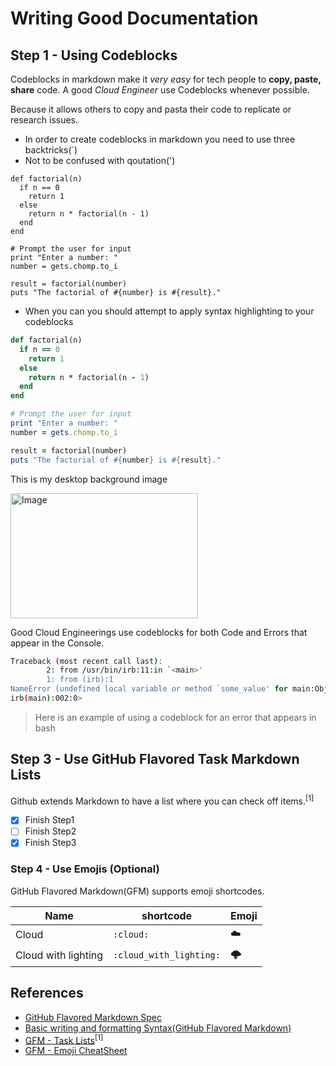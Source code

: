 # Writing Good Documentation

## Step 1 - Using Codeblocks

Codeblocks in markdown make it *very easy* for tech people to **copy, paste, share** code.
A good _Cloud Engineer_ use Codeblocks whenever possible.

Because it allows others to copy and pasta their code to replicate or research issues.

- In order to create codeblocks in markdown you need to use three backtricks(`)
- Not to be confused with qoutation(')

```
def factorial(n)
  if n == 0
    return 1
  else
    return n * factorial(n - 1)
  end
end

# Prompt the user for input
print "Enter a number: "
number = gets.chomp.to_i

result = factorial(number)
puts "The factorial of #{number} is #{result}."

```
- When you can you should attempt to apply syntax highlighting to your codeblocks
```ruby
def factorial(n)
  if n == 0
    return 1
  else
    return n * factorial(n - 1)
  end
end

# Prompt the user for input
print "Enter a number: "
number = gets.chomp.to_i

result = factorial(number)
puts "The factorial of #{number} is #{result}."

```
This is my desktop background image

<img src="https://github.com/BelleChiu/github-docs-examples/assets/49231741/3c4dcd84-1df5-4008-be5a-f485f91a0642" alt="Image" width="300" height="200">

Good Cloud Engineerings use codeblocks for both Code and Errors that appear in the Console.

```bash
Traceback (most recent call last):
        2: from /usr/bin/irb:11:in `<main>'
        1: from (irb):1
NameError (undefined local variable or method `some_value' for main:Object)
irb(main):002:0>
```
> Here is an example of using a codeblock for an error that appears in bash

## Step 3 - Use GitHub Flavored Task Markdown Lists

Github extends Markdown to have a list where you can check off items.<sup>[1]</sup>

- [x] Finish Step1
- [ ] Finish Step2
- [x] Finish Step3

### Step 4 - Use Emojis (Optional)

GitHub Flavored Markdown(GFM) supports emoji shortcodes.

| Name | shortcode | Emoji |
| --- | --- | --- |
| Cloud | `:cloud:` | :cloud: |
| Cloud with lighting | `:cloud_with_lighting:` | 🌩️ |


## References

- [GitHub Flavored Markdown Spec](https://github.github.com/gfm/)
- [Basic writing and formatting Syntax(GitHub Flavored Markdown)](https://docs.github.com/en/get-started/writing-on-github/getting-started-with-writing-and-formatting-on-github/basic-writing-and-formatting-syntax)
- [GFM - Task Lists](https://docs.github.com/en/get-started/writing-on-github/getting-started-with-writing-and-formatting-on-github/basic-writing-and-formatting-syntax#task-lists)<sup>[1]</sup>
- [GFM - Emoji CheatSheet](https://github.com/ikatyang/emoji-cheat-sheet)
